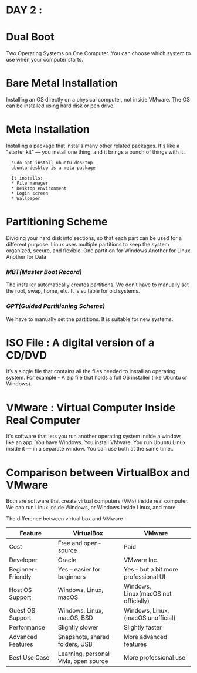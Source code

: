 # DAY 2 :
  # Dual Boot
  Two Operating Systems on One Computer. You can choose which system to use when your computer starts.
  
  # Bare Metal Installation
  Installing an OS directly on a physical computer, not inside VMware. The OS can be installed using hard disk or pen drive.
  
  # Meta Installation
  Installing a package that installs many other related packages. It's like a "starter kit" — you install one thing, and it brings a bunch of things with it.

      sudo apt install ubuntu-desktop
      ubuntu-desktop is a meta package

      It installs:
      * File manager
      * Desktop environment
      * Login screen
      * Wallpaper
  
  # Partitioning Scheme
  Dividing your hard disk into sections, so that each part can be used for a different purpose. Linux uses multiple partitions to keep the system organized, secure, and flexible.
      One partition for Windows
      Another for Linux
      Another for Data

  ### **_MBT(Master Boot Record)_**
  The installer automatically creates partitions. We don’t have to manually set the root, swap, home, etc. It is suitable for old systems.
  
  ### **_GPT(Guided Partitioning Scheme)_**
  We have to manually set the partitions. It is suitable for new systems.

  # ISO File : A digital version of a CD/DVD
  It’s a single file that contains all the files needed to install an operating system. For example - A zip file that holds a full OS installer (like Ubuntu or Windows).
  
  # VMware :  Virtual Computer Inside Real Computer
  It's software that lets you run another operating system inside a window, like an app.
      You have Windows.
      You install VMware.
      You run Ubuntu Linux inside it — in a separate window.
      You can use both at the same time..
      
  # Comparison between VirtualBox and VMware
  Both are software that create virtual computers (VMs) inside real computer. We can run Linux inside Windows, or Windows inside Linux, and more..

  The difference between virtual box and VMware-
  
  | Feature | VirtualBox | VMware |                              
  | ------------------| ------------------ | ----------- |    
  | Cost              | Free and open-source | Paid |                                
  | Developer         | Oracle | VMware Inc. |                        
  | Beginner-Friendly | Yes – easier for beginners | Yes – but a bit more professional UI |
  | Host OS Support   | Windows, Linux, macOS | Windows, Linux(macOS not officially) |
  | Guest OS Support  | Windows, Linux, macOS, BSD | Windows, Linux, (macOS unofficial) |  
  | Performance       | Slightly slower | Slightly faster |                     
  | Advanced Features | Snapshots, shared folders, USB | More advanced features |              
  | Best Use Case     | Learning, personal VMs, open source | More professional use |               
  
      

  

    

  

 
    
     

